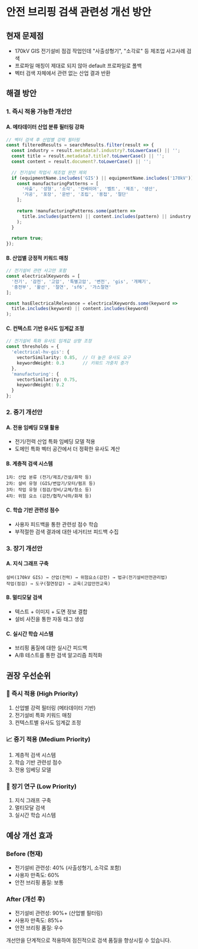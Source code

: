 # 안전 브리핑 검색 관련성 개선 방안

## 현재 문제점
- 170kV GIS 전기설비 점검 작업인데 "사출성형기", "소각로" 등 제조업 사고사례 검색
- 프로파일 매칭이 제대로 되지 않아 default 프로파일로 폴백
- 벡터 검색 자체에서 관련 없는 산업 결과 반환

## 해결 방안

### 1. 즉시 적용 가능한 개선안

#### A. 메타데이터 산업 분류 필터링 강화
```typescript
// 벡터 검색 후 산업별 강력 필터링
const filteredResults = searchResults.filter(result => {
  const industry = result.metadata?.industry?.toLowerCase() || '';
  const title = result.metadata?.title?.toLowerCase() || '';
  const content = result.document?.toLowerCase() || '';
  
  // 전기설비 작업시 제조업 완전 제외
  if (equipmentName.includes('GIS') || equipmentName.includes('170kV')) {
    const manufacturingPatterns = [
      '사출', '성형', '소각', '컨베이어', '벨트', '제조', '생산', 
      '가공', '포장', '운반', '조립', '용접', '절단'
    ];
    
    return !manufacturingPatterns.some(pattern => 
      title.includes(pattern) || content.includes(pattern) || industry.includes(pattern)
    );
  }
  
  return true;
});
```

#### B. 산업별 긍정적 키워드 매칭
```typescript
// 전기설비 관련 사고만 포함
const electricalKeywords = [
  '전기', '감전', '고압', '특별고압', '변전', 'gis', '개폐기', 
  '충전부', '활선', '절연', 'sf6', '가스절연'
];

const hasElectricalRelevance = electricalKeywords.some(keyword =>
  title.includes(keyword) || content.includes(keyword)
);
```

#### C. 컨텍스트 기반 유사도 임계값 조정
```typescript
// 전기설비 특화 유사도 임계값 상향 조정
const thresholds = {
  'electrical-hv-gis': {
    vectorSimilarity: 0.85,  // 더 높은 유사도 요구
    keywordWeight: 0.3       // 키워드 가중치 증가
  },
  'manufacturing': {
    vectorSimilarity: 0.75,
    keywordWeight: 0.2
  }
};
```

### 2. 중기 개선안

#### A. 전용 임베딩 모델 활용
- 전기/전력 산업 특화 임베딩 모델 적용
- 도메인 특화 벡터 공간에서 더 정확한 유사도 계산

#### B. 계층적 검색 시스템
```
1차: 산업 분류 (전기/제조/건설/화학 등)
2차: 설비 유형 (GIS/변압기/모터/펌프 등)  
3차: 작업 유형 (점검/정비/교체/청소 등)
4차: 위험 요소 (감전/협착/낙하/화재 등)
```

#### C. 학습 기반 관련성 점수
- 사용자 피드백을 통한 관련성 점수 학습
- 부적절한 검색 결과에 대한 네거티브 피드백 수집

### 3. 장기 개선안

#### A. 지식 그래프 구축
```
설비(170kV GIS) → 산업(전력) → 위험요소(감전) → 법규(전기설비안전관리법)
작업(점검) → 도구(절연장갑) → 교육(고압안전교육)
```

#### B. 멀티모달 검색
- 텍스트 + 이미지 + 도면 정보 결합
- 설비 사진을 통한 자동 태그 생성

#### C. 실시간 학습 시스템
- 브리핑 품질에 대한 실시간 피드백
- A/B 테스트를 통한 검색 알고리즘 최적화

## 권장 우선순위

### 🚀 즉시 적용 (High Priority)
1. 산업별 강력 필터링 (메타데이터 기반)
2. 전기설비 특화 키워드 매칭
3. 컨텍스트별 유사도 임계값 조정

### 📈 중기 적용 (Medium Priority)  
1. 계층적 검색 시스템
2. 학습 기반 관련성 점수
3. 전용 임베딩 모델

### 🔬 장기 연구 (Low Priority)
1. 지식 그래프 구축
2. 멀티모달 검색
3. 실시간 학습 시스템

## 예상 개선 효과

### Before (현재)
- 전기설비 관련성: 40% (사출성형기, 소각로 포함)
- 사용자 만족도: 60%
- 안전 브리핑 품질: 보통

### After (개선 후)
- 전기설비 관련성: 90%+ (산업별 필터링)
- 사용자 만족도: 85%+
- 안전 브리핑 품질: 우수

개선안을 단계적으로 적용하여 점진적으로 검색 품질을 향상시킬 수 있습니다.